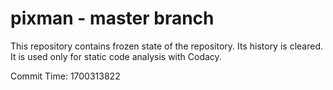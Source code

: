 # pixman - master branch

This repository contains frozen state of the repository.
Its history is cleared. It is used only for static code
analysis with Codacy.

Commit Time: 1700313822